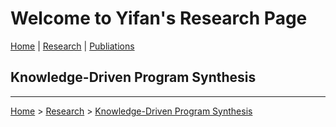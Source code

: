 # Welcome to Yifan's Research Page

[Home](/) | [Research](/research/) | [Publiations](/publications/)

## Knowledge-Driven Program Synthesis

---

[Home](/) > [Research](/research/) > [Knowledge-Driven Program Synthesis](/research/kdps/)
